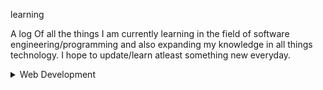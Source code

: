 learning

A log Of all the things I am currently learning in the field of software engineering/programming and also expanding my knowledge in all things technology. I hope to update/learn atleast something new everyday.

<details>
<summary>Web Development</summary>
|Resource|Progress|
|---|---|
| [The Odin Project: Introduction]https://www.theodinproject.com/lessons/foundations-how-this-course-will-work|✓|
| [The Odin Project: Prerequisites]https://www.theodinproject.com/lessons/foundations-computer-basics|✓|
| [The Odin Project: Git Basics] https://www.theodinproject.com/lessons/foundations-introduction-to-git|✓|
| [The Odin Project: HTML Foundations] https://www.theodinproject.com/lessons/foundations-introduction-to-html-and-css|✓|
| [The Odin Project: CSS Foundations] https://www.theodinproject.com/lessons/foundations-intro-to-css|✓|
| [The Odin Project: Flexbox] https://www.theodinproject.com/lessons/foundations-introduction-to-flexbox|✓|
| [The ODin Project: JavaScript Basics] https://www.theodinproject.com/lessons/foundations-fundamentals-part-1|✓|
|[The Odin Project: Conclusion] https://www.theodinproject.com/lessons/foundations-choose-your-path-forward|✓|
</details>
